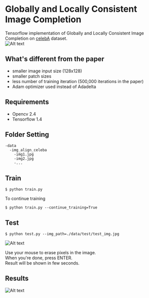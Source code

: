 # Globally and Locally Consistent Image Completion

Tensorflow implementation of Globally and Locally Consistent Image Completion on [celebA](http://mmlab.ie.cuhk.edu.hk/projects/CelebA.html) dataset.  
![Alt text](images/network.JPG?raw=true "network")

## What's different from the paper  
* smaller image input size (128x128)  
* smaller patch sizes  
* less number of training iteration (500,000 iterations in the paper)
* Adam optimizer used instead of Adadelta

## Requirements
* Opencv 2.4
* Tensorflow 1.4

## Folder Setting
```
-data
  -img_align_celeba
    -img1.jpg
    -img2.jpg
    -...
```


## Train
```
$ python train.py 
```

To continue training  
```
$ python train.py --continue_training=True
```

## Test  
```
$ python test.py --img_path=./data/test/test_img.jpg
```

![Alt text](images/res.gif?raw=true "result gif")  

Use your mouse to erase pixels in the image.  
When you're done, press ENTER.  
Result will be shown in few seconds.  


## Results  
![Alt text](images/res.png?raw=true "result")
